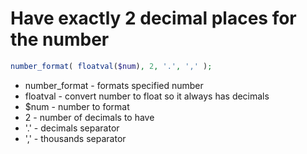 # Have exactly 2 decimal places for the number

```php
number_format( floatval($num), 2, '.', ',' );
```

- number_format - formats specified number
- floatval - convert number to float so it always has decimals
- $num - number to format
- 2 - number of decimals to have
- '.' - decimals separator
- ',' - thousands separator

